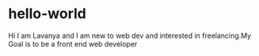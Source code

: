 # hello-world
Hi I am Lavanya and I am new to web dev and interested in freelancing.My Goal is to be a front end web developer
